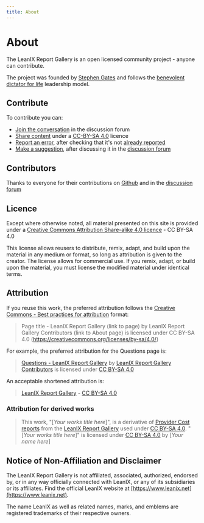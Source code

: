 ```yaml
---
title: About
---
```


# About

The LeanIX Report Gallery is an open licensed community project - anyone can contribute. 

The project was founded by [Stephen Gates][LinkedIn] and follows the [benevolent dictator for life](https://en.wikipedia.org/wiki/Benevolent_dictator_for_life) leadership model.

## Contribute

To contribute you can:

- [Join the conversation][forum] in the discussion forum
- [Share content][new-issue] under a [CC-BY-SA 4.0][CC-BY-SA] licence
- [Report an error][new-issue], after checking that it's not [already reported][issues]
- [Make a suggestion][new-issue], after discussing it in the [discussion forum][forum]

## Contributors

Thanks to everyone for their contributions on [Github][github-contributors] and in the [discussion forum][forum]

## Licence 

Except where otherwise noted, all material presented on this site is provided under a [Creative Commons Attribution Share-alike 4.0 licence][CC-BY-SA] - CC BY-SA 4.0

This license allows reusers to distribute, remix, adapt, and build upon the material in any medium or format, so long as attribution is given to the creator. The license allows for commercial use. If you remix, adapt, or build upon the material, you must license the modified material under identical terms.

## Attribution

If you reuse this work, the preferred attribution follows the [Creative Commons - Best practices for attribution](https://wiki.creativecommons.org/wiki/Best_practices_for_attribution) format:

>Page title - LeanIX Report Gallery (link to page) by LeanIX Report Gallery Contributors (link to About page) is licensed under CC BY-SA 4.0 (https://creativecommons.org/licenses/by-sa/4.0/)

For example, the preferred attribution for the Questions page is:

>[Questions - LeanIX Report Gallery][questions] by [LeanIX Report Gallery Contributors][contributors] is licensed under [CC BY-SA 4.0](https://creativecommons.org/licenses/by-sa/4.0/)

An acceptable shortened attribution is: 

>[LeanIX Report Gallery][site] - [CC BY-SA 4.0][CC-BY-SA]

### Attribution for derived works

>This work, "[*Your works title here*]", is a derivative of [Provider Cost reports](../cost/provider-cost-report.md) from the [LeanIX Report Gallery](../index.md) used under [CC BY-SA 4.0](https://creativecommons.org/licenses/by-sa/4.0/). "[*Your works title here*]" is licensed under [CC BY-SA 4.0](https://creativecommons.org/licenses/by-sa/4.0/) by [*Your name here*]

## Notice of Non-Affiliation and Disclaimer

The LeanIX Report Gallery is not affiliated, associated, authorized, endorsed by, or in any way officially connected with LeanIX, or any of its subsidiaries or its affiliates. Find the official LeanIX website at [https://www.leanix.net](https://www.leanix.net).

The name LeanIX as well as related names, marks, and emblems are registered trademarks of their respective owners.

<!-- links --> 

[github-contributors]: https://github.com/Stephen-Gates/report-gallery/graphs/contributors
[contributors]: index.md
[questions]: ../questions.md
[site]: ../index.md
[CC-BY-SA]: https://creativecommons.org/licenses/by-sa/4.0/
[issues]: https://github.com/Stephen-Gates/report-gallery/issues
[new-issue]: https://github.com/Stephen-Gates/report-gallery/issues/new/choose
[forum]: https://github.com/Stephen-Gates/report-gallery/discussions
[LinkedIn]: https://www.linkedin.com/in/sdgates/ "Stephen Gates on LinkedIn"
[Twitter]: https://twitter.com/SGatesHQ "Stephen Gates on Twitter" 

